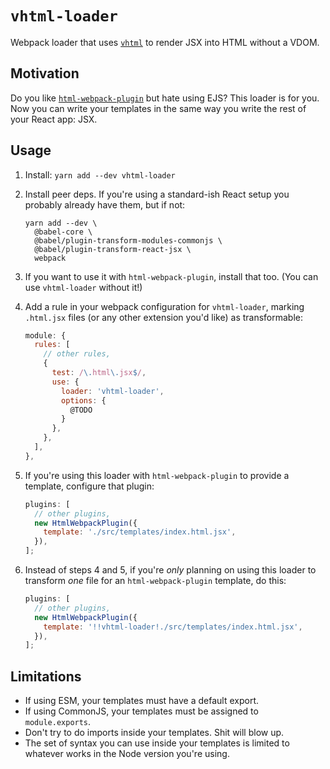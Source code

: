 # `vhtml-loader`

Webpack loader that uses [`vhtml`](https://github.com/developit/vhtml) to render JSX into HTML without a VDOM.

## Motivation

Do you like [`html-webpack-plugin`](https://webpack.js.org/plugins/html-webpack-plugin/) but hate using EJS? This loader is for you. Now you can write your templates in the same way you write the rest of your React app: JSX.

## Usage

1. Install: `yarn add --dev vhtml-loader`
2. Install peer deps. If you're using a standard-ish React setup you probably already have them, but if not:

   ```
   yarn add --dev \
     @babel-core \
     @babel/plugin-transform-modules-commonjs \
     @babel/plugin-transform-react-jsx \
     webpack
   ```

3. If you want to use it with `html-webpack-plugin`, install that too. (You can use `vhtml-loader` without it!)

4. Add a rule in your webpack configuration for `vhtml-loader`, marking `.html.jsx` files (or any other extension you'd like) as transformable:

   ```js
   module: {
     rules: [
       // other rules,
       {
         test: /\.html\.jsx$/,
         use: {
           loader: 'vhtml-loader',
           options: {
             @TODO
           }
         },
       },
     ],
   },
   ```

5. If you're using this loader with `html-webpack-plugin` to provide a template, configure that plugin:

   ```js
   plugins: [
     // other plugins,
     new HtmlWebpackPlugin({
       template: './src/templates/index.html.jsx',
     }),
   ];
   ```

6. Instead of steps 4 and 5, if you're _only_ planning on using this loader to transform _one_ file for an `html-webpack-plugin` template, do this:

   ```js
   plugins: [
     // other plugins,
     new HtmlWebpackPlugin({
       template: '!!vhtml-loader!./src/templates/index.html.jsx',
     }),
   ];
   ```

## Limitations

- If using ESM, your templates must have a default export.
- If using CommonJS, your templates must be assigned to `module.exports`.
- Don't try to do imports inside your templates. Shit will blow up.
- The set of syntax you can use inside your templates is limited to whatever works in the Node version you're using.
